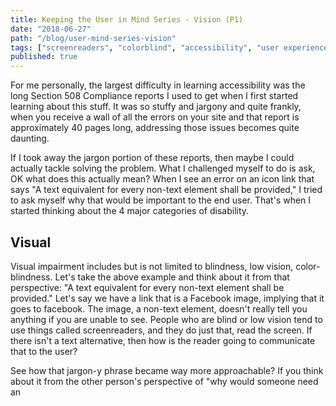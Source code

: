 ```yaml
---
title: Keeping the User in Mind Series - Vision (P1)
date: "2018-06-27"
path: "/blog/user-mind-series-vision"
tags: ["screenreaders", "colorblind", "accessibility", "user experience"]
published: true
---
```

For me personally, the largest difficulty in learning accessibility was the long Section 508 Compliance reports I used to get when I first started learning about this stuff. It was so stuffy and jargony and quite frankly, when you receive a wall of all the errors on your site and that report is approximately 40 pages long, addressing those issues becomes quite daunting.

If I took away the jargon portion of these reports, then maybe I could actually tackle solving the problem. What I challenged myself to do is ask, OK what does this actually mean? When I see an error on an icon link that says "A text equivalent for every non-text element shall be provided," I tried to ask myself why that would be important to the end user. That's when I started thinking about the 4 major categories of disability.

## Visual

Visual impairment includes but is not limited to blindness, low vision, color-blindness. Let's take the above example and think about it from that perspective: "A text equivalent for every non-text element shall be provided." Let's say we have a link that is a Facebook image, implying that it goes to facebook. The image, a non-text element, doesn't really tell you anything if you are unable to see. People who are blind or low vision tend to use things called screenreaders, and they do just that, read the screen. If there isn't a text alternative, then how is the reader going to communicate that to the user?

See how that jargon-y phrase became way more approachable? If you think about it from the other person's perspective of "why would someone need an 

<!-- ## Hearing

## Motor

## Cognitive -->